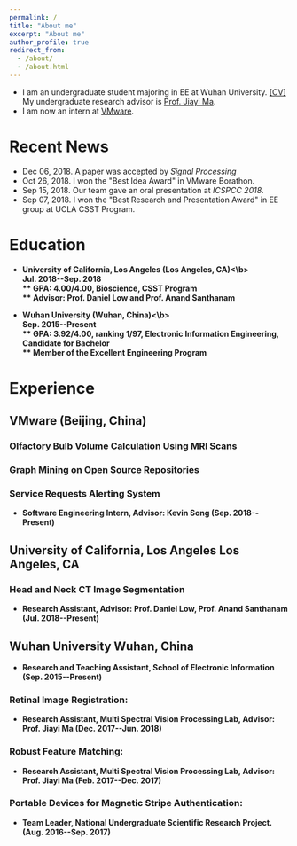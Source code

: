 ```yaml
---
permalink: /
title: "About me"
excerpt: "About me"
author_profile: true
redirect_from: 
  - /about/
  - /about.html
---
```


* I am an undergraduate student majoring in EE at Wuhan University. [[CV]](http://JiahaoPlus.com/files/CV_Jiahao_Wang.pdf)<br>
My undergraduate research advisor is [Prof. Jiayi Ma](https://sites.google.com/site/jiayima2013/).
* I am now an intern at [VMware](https://www.vmware.com/).

# Recent News
* Dec 06, 2018. A paper was accepted by *Signal Processing*
* Oct 26, 2018. I won the "Best Idea Award" in VMware Borathon.
* Sep 15, 2018. Our team gave an oral presentation at *ICSPCC 2018*.
* Sep 07, 2018. I won the "Best Research and Presentation Award" in EE group at UCLA CSST Program.

# Education
* <b>University of California, Los Angeles (Los Angeles, CA)<\b><br>
Jul. 2018--Sep. 2018<br>
** GPA: 4.00/4.00, Bioscience, CSST Program<br>
** Advisor: Prof. Daniel Low and Prof. Anand Santhanam<br>

* <b>Wuhan University (Wuhan, China)<\b><br>
Sep. 2015--Present<br>
** GPA: 3.92/4.00, ranking 1/97, Electronic Information Engineering, Candidate for Bachelor <br>
** Member of the Excellent Engineering Program<br>

# Experience
## VMware (Beijing, China)
### Olfactory Bulb Volume Calculation Using MRI Scans
### Graph Mining on Open Source Repositories 
### Service Requests Alerting System
* Software Engineering Intern, Advisor: Kevin Song (Sep. 2018--Present)

## University of California, Los Angeles Los Angeles, CA
### Head and Neck CT Image Segmentation
* Research Assistant, Advisor: Prof. Daniel Low, Prof. Anand Santhanam (Jul. 2018--Present)

## Wuhan University Wuhan, China
* Research and Teaching Assistant, School of Electronic Information (Sep. 2015--Present)

### Retinal Image Registration:
* Research Assistant, Multi Spectral Vision Processing Lab, Advisor: Prof. Jiayi Ma (Dec. 2017--Jun. 2018)

### Robust Feature Matching:
* Research Assistant, Multi Spectral Vision Processing Lab, Advisor: Prof. Jiayi Ma (Feb. 2017--Dec. 2017)

### Portable Devices for Magnetic Stripe Authentication:
* Team Leader, National Undergraduate Scientific Research Project. (Aug. 2016--Sep. 2017)
